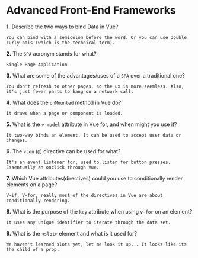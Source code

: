 # Advanced Front-End Frameworks


**1.** Describe the two ways to bind Data in Vue?
<!-- enter you answer in the space below -->
```
You can bind with a semicolon before the word. Or you can use double curly bois (which is the technical term).
```

**2.** The `SPA` acronym stands for what?
<!-- enter you answer in the space below -->
```
Single Page Application
```
**3.** What are some of the advantages/uses of a `SPA` over a traditional one?
<!-- enter you answer in the space below -->
```
You don't refresh to other pages, so the ux is more seemless. Also, it's just fewer parts to hang on a network call.
```
**4.** What does the `onMounted` method in Vue do?
<!-- enter you answer in the space below -->
```
It draws when a page or component is loaded.
```
**5.** What is the `v-model` attribute in Vue for, and when might you use it?
<!-- enter you answer in the space below -->
```
It two-way binds an element. It can be used to accept user data or changes.
```
**6.** The `v:on` (`@`) directive can be used for what?
<!-- enter you answer in the space below -->
```
It's an event listener for, used to listen for button presses. Essentually an onclick through Vue. 
```
**7.** Which Vue attributes(directives) could you use to conditionally render elements on a page?
<!-- enter you answer in the space below -->
```
V-if, V-for, really most of the directives in Vue are about conditionally rendering. 
```
**8.** What is the purpose of the `key` attribute when using `v-for` on an element?
<!-- enter you answer in the space below -->
```
It uses any unique identifier to iterate through the data set. 
```
**9.** What is the `<slot>` element and what is it used for?
<!-- enter you answer in the space below -->
```
We haven't learned slots yet, let me look it up... It looks like its the child of a prop.   
```